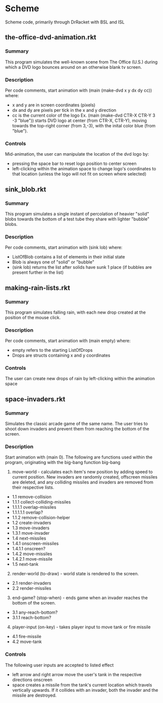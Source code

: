 # Scheme
Scheme code, primarily through DrRacket with BSL and ISL



## the-office-dvd-animation.rkt

### Summary
This program simulates the well-known scene from The Office (U.S.) during which a DVD logo bounces around on an otherwise blank tv screen.

### Description
Per code comments, start animation with (main (make-dvd x y dx dy cc)) where:
- x and y are in screen coordinates (pixels)
- dx and dy are pixels per tick in the x and y direction
- cc is the current color of the logo
Ex. (main (make-dvd CTR-X CTR-Y 3 -3 "blue")) starts DVD logo at center (from CTR-X, CTR-Y), moving towards the top-right corner (from 3,-3), with the inital color blue (from "blue").

### Controls
Mid-animation, the user can manipulate the location of the dvd logo by:
- pressing the space bar to reset logo position to center screen
- left-clicking within the animation space to change logo's coordinates to that location (unless the logo will not fit on screen where selected)



## sink_blob.rkt

### Summary
This program simulates a single instant of percolation of heavier "solid" blobs towards the bottom of a test tube they share with lighter "bubble" blobs.

### Description
Per code comments, start animation with (sink lob) where:
- ListOfBlob contains a list of elements in their initial state
- Blob is always one of "solid" or "bubble"
- (sink lob) returns the list after solids have sunk 1 place (if bubbles are present further in the list)



## making-rain-lists.rkt

### Summary
This program simulates falling rain, with each new drop created at the position of the mouse click.

### Description
Per code comments, start animation with (main empty) where:
- empty refers to the starting ListOfDrops
- Drops are structs containing x and y coordinates


### Controls
The user can create new drops of rain by left-clicking within the animation space


## space-invaders.rkt

### Summary
Simulates the classic arcade game of the same name. The user tries to shoot down invaders and prevent them from reaching the bottom of the screen.

### Description
Start animation with (main 0). The following are functions used within the program, originating with the big-bang function
big-bang
1. move-world - calculates each item's new position by adding speed to current position. New invaders are randomly created, offscreen missiles are deleted, and any colliding missiles and invaders are removed from their respective lists.
* 1.1 remove-collision
* 1.1.1 collect-colliding-missiles
* 1.1.1.1 overlap-missiles
* 1.1.1.1.1 overlap?
* 1.1.2 remove-collision-helper
* 1.2 create-invaders
* 1.3 move-invaders
* 1.3.1 move-invader
* 1.4 next-missiles
* 1.4.1 onscreen-missiles
* 1.4.1.1 onscreen?
* 1.4.2 move-missiles
* 1.4.2.1 move-missile
* 1.5 next-tank
2. render-world (to-draw) - world state is rendered to the screen.
* 2.1 render-invaders
* 2.2 render-missiles
3. end-game? (stop-when) - ends game when an invader reaches the bottom of the screen.
* 3.1 any-reach-bottom?
* 3.1.1 reach-bottom?
4. player-input (on-key) - takes player input to move tank or fire missile
* 4.1 fire-missile
* 4.2 move-tank

### Controls
The following user inputs are accepted to listed effect
- left arrow and right arrow move the user's tank in the respective directions onscreen
- space creates a missile from the tank's current location which travels vertically upwards. If it collides with an invader, both the invader and the missile are destroyed.

